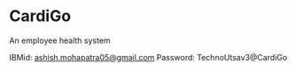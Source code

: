 # CardiGo
An employee health system

IBMid: ashish.mohapatra05@gmail.com
Password: TechnoUtsav3@CardiGo
